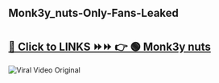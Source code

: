 
 ## Monk3y_nuts-Only-Fans-Leaked

# <h2><a href="https://clipsfans.com/Monk3y_nuts&ref=git">🔗 Click to LINKS ⏩⏩ 👉 🟢 Monk3y nuts </a></h2>

<a href="https://clipsfans.com/Monk3y_nuts&ref=git" rel="nofollow" data-target="animated-image.originalLink"><img src="https://i.ibb.co.com/xMMVF88/686577567.gif" alt="Viral Video Original" style="max-width: 100%; display: inline-block;" data-target="animated-image.originalImage"></a>
